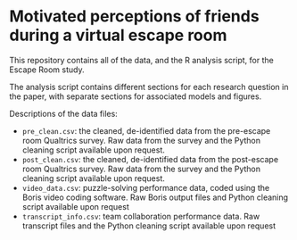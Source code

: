 # Motivated perceptions of friends during a virtual escape room
This repository contains all of the data, and the R analysis script, for the Escape Room study.

The analysis script contains different sections for each research question in the paper, with separate sections for associated models and figures.

Descriptions of the data files:
* `pre_clean.csv`: the cleaned, de-identified data from the pre-escape room Qualtrics survey. Raw data from the survey and the Python cleaning script available upon request.
* `post_clean.csv`: the cleaned, de-identified data from the post-escape room Qualtrics survey. Raw data from the survey and the Python cleaning script available upon request.
* `video_data.csv`: puzzle-solving performance data, coded using the Boris video coding software. Raw Boris output files and Python cleaning script available upon request
* `transcript_info.csv`: team collaboration performance data. Raw transcript files and the Python cleaning script available upon request
